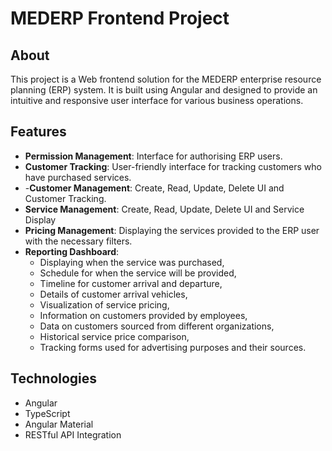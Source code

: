 # MEDERP Frontend Project

## About

This project is a Web frontend solution for the MEDERP enterprise resource planning (ERP) system. It is built using Angular and designed to provide an intuitive and responsive user interface for various business operations.

## Features

- **Permission Management**: Interface for authorising ERP users.
- **Customer Tracking**: User-friendly interface for tracking customers who have purchased services.
- -**Customer Management**: Create, Read, Update, Delete UI and Customer Tracking.
- **Service Management**: Create, Read, Update, Delete UI and Service Display
- **Pricing Management**: Displaying the services provided to the ERP user with the necessary filters.
- **Reporting Dashboard**: 
  - Displaying when the service was purchased,
  - Schedule for when the service will be provided,
  - Timeline for customer arrival and departure,
  - Details of customer arrival vehicles,
  - Visualization of service pricing,
  - Information on customers provided by employees,
  - Data on customers sourced from different organizations,
  - Historical service price comparison,
  - Tracking forms used for advertising purposes and their sources.

## Technologies

- Angular
- TypeScript
- Angular Material
- RESTful API Integration
